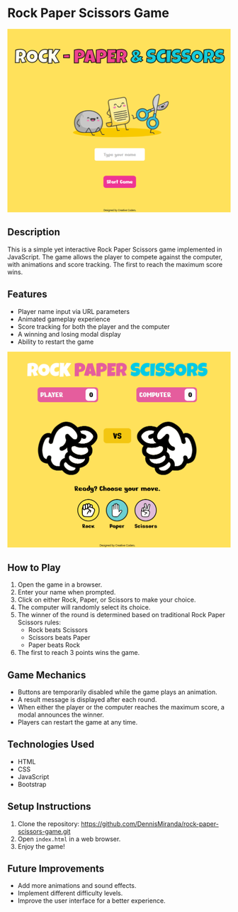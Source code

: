# Rock Paper Scissors Game

![Landing page](assets/docs/index.webp)

## Description

This is a simple yet interactive Rock Paper Scissors game implemented in JavaScript. The game allows the player to compete against the computer, with animations and score tracking. The first to reach the maximum score wins.

## Features

- Player name input via URL parameters
- Animated gameplay experience
- Score tracking for both the player and the computer
- A winning and losing modal display
- Ability to restart the game

![Game page](assets/docs/game.webp)

## How to Play

1. Open the game in a browser.
2. Enter your name when prompted.
3. Click on either Rock, Paper, or Scissors to make your choice.
4. The computer will randomly select its choice.
5. The winner of the round is determined based on traditional Rock Paper Scissors rules:
   - Rock beats Scissors
   - Scissors beats Paper
   - Paper beats Rock
6. The first to reach 3 points wins the game.

## Game Mechanics

- Buttons are temporarily disabled while the game plays an animation.
- A result message is displayed after each round.
- When either the player or the computer reaches the maximum score, a modal announces the winner.
- Players can restart the game at any time.

## Technologies Used

- HTML
- CSS
- JavaScript
- Bootstrap

## Setup Instructions

1. Clone the repository: https://github.com/DennisMiranda/rock-paper-scissors-game.git
2. Open `index.html` in a web browser.
3. Enjoy the game!

## Future Improvements

- Add more animations and sound effects.
- Implement different difficulty levels.
- Improve the user interface for a better experience.
